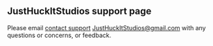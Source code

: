 ## JustHuckItStudios support page

Please email [contact support](JustHuckItStudios@gmail.com) JustHuckItStudios@gmail.com with any questions or concerns, or feedback.
